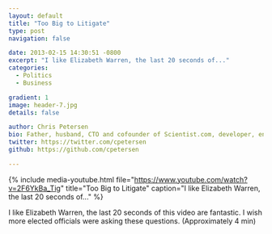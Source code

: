 ```yaml
---
layout: default
title: "Too Big to Litigate"
type: post
navigation: false

date: 2013-02-15 14:30:51 -0800
excerpt: "I like Elizabeth Warren, the last 20 seconds of..."
categories:
  - Politics
  - Business

gradient: 1
image: header-7.jpg
details: false

author: Chris Petersen
bio: Father, husband, CTO and cofounder of Scientist.com, developer, entrepreneur and technologist.
twitter: https://twitter.com/cpetersen
github: https://github.com/cpetersen

---
```


{% include media-youtube.html file="https://www.youtube.com/watch?v=2F6YkBa_Tig" title="Too Big to Litigate" caption="I like Elizabeth Warren, the last 20 seconds of..." %}

I like Elizabeth Warren, the last 20 seconds of this video are fantastic. I wish more elected officials were asking these questions. (Approximately 4 min)
